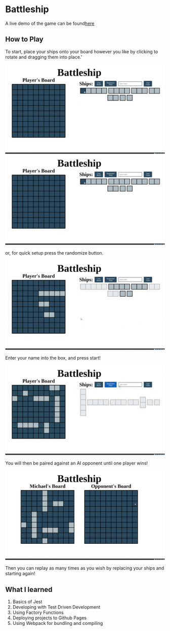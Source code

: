 # Battleship

A live demo of the game can be found[here](https://zando411.github.io/Battleship/)

## How to Play

To start, place your ships onto your board however you like by clicking to rotate and dragging them into place.'

![gif of ship being clicked and rotated](./images/rotate.gif) ![gif of ship being dragged in place](./images/drag.gif)

or, for quick setup press the randomize button.

![gif of randomize](./images/randomize.gif)

Enter your name into the box, and press start!

![gif of entering name into box](./images/name.gif)

You will then be paired against an AI opponent until one player wins!

![gif of player winning game](./images/win.gif)

Then you can replay as many times as you wish by replacing your ships and starting again!

## What I learned

1. Basics of Jest
1. Developing with Test Driven Development
1. Using Factory Functions
1. Deploying projects to Github Pages
1. Using Webpack for bundling and compiling
